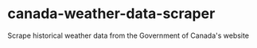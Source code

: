 # canada-weather-data-scraper
Scrape historical weather data from the Government of Canada's website
